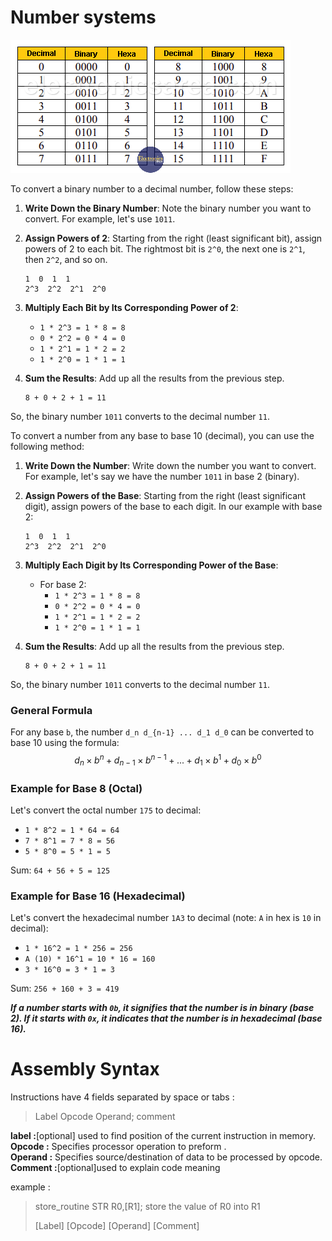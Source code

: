 # Number systems
![decimal-binary-hexadecimal-table](../Assets/Photos/decimal-binary-hexadecimal-table-2.png "decimal-binary-hexadecimal-table")

To convert a binary number to a decimal number, follow these steps:

1. **Write Down the Binary Number**: Note the binary number you want to convert. For example, let's use `1011`.

2. **Assign Powers of 2**: Starting from the right (least significant bit), assign powers of 2 to each bit. The rightmost bit is `2^0`, the next one is `2^1`, then `2^2`, and so on.
   ```
   1  0  1  1
   2^3  2^2  2^1  2^0
   ```

3. **Multiply Each Bit by Its Corresponding Power of 2**:
   - `1 * 2^3 = 1 * 8 = 8`
   - `0 * 2^2 = 0 * 4 = 0`
   - `1 * 2^1 = 1 * 2 = 2`
   - `1 * 2^0 = 1 * 1 = 1`

4. **Sum the Results**: Add up all the results from the previous step.
   ```
   8 + 0 + 2 + 1 = 11
   ```

So, the binary number `1011` converts to the decimal number `11`.


To convert a number from any base to base 10 (decimal), you can use the following method:

1. **Write Down the Number**: Write down the number you want to convert. For example, let's say we have the number `1011` in base 2 (binary).

2. **Assign Powers of the Base**: Starting from the right (least significant digit), assign powers of the base to each digit. In our example with base 2:
   ```
   1  0  1  1
   2^3  2^2  2^1  2^0
   ```

3. **Multiply Each Digit by Its Corresponding Power of the Base**: 
   - For base 2:
     - `1 * 2^3 = 1 * 8 = 8`
     - `0 * 2^2 = 0 * 4 = 0`
     - `1 * 2^1 = 1 * 2 = 2`
     - `1 * 2^0 = 1 * 1 = 1`
   
4. **Sum the Results**: Add up all the results from the previous step.
   ```
   8 + 0 + 2 + 1 = 11
   ```

So, the binary number `1011` converts to the decimal number `11`.




### General Formula
For any base `b`, the number `d_n d_{n-1} ... d_1 d_0` can be converted to base 10 using the formula:
$$
d_n \times b^n + d_{n-1} \times b^{n-1} + ... + d_1 \times b^1 + d_0 \times b^0
$$

### Example for Base 8 (Octal)
Let's convert the octal number `175` to decimal:
   - `1 * 8^2 = 1 * 64 = 64`
   - `7 * 8^1 = 7 * 8 = 56`
   - `5 * 8^0 = 5 * 1 = 5`
   
   Sum: `64 + 56 + 5 = 125`

### Example for Base 16 (Hexadecimal)
Let's convert the hexadecimal number `1A3` to decimal (note: `A` in hex is `10` in decimal):
   - `1 * 16^2 = 1 * 256 = 256`
   - `A (10) * 16^1 = 10 * 16 = 160`
   - `3 * 16^0 = 3 * 1 = 3`
   
   Sum: `256 + 160 + 3 = 419`


***If a number starts with `0b`, it signifies that the number is in binary (base 2). If it starts with `0x`, it indicates that the number is in hexadecimal (base 16).***


# Assembly Syntax

Instructions have 4 fields separated by space or tabs :

> Label     Opcode      Operand;    comment

**label :**[optional] used to find position of the current instruction in memory.  
**Opcode :** Specifies processor operation to preform .  
**Operand :** Specifies source/destination of data to be processed by opcode.  
**Comment :**[optional]used to explain code meaning


example : 
> store_routine     STR     R0,[R1];    store the value of R0 into R1
>
>   [Label]       [Opcode] [Operand]           [Comment]

